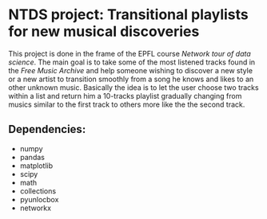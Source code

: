 # NTDS project: Transitional playlists for new musical discoveries

This project is done in the frame of the EPFL course *Network tour of data science*.
The main goal is to take some of the most listened tracks found in the *Free Music Archive* and help someone wishing to discover a new style or a new artist to transition smoothly from a song he knows and likes to an other unknown music. Basically the idea is to let the user choose two tracks within a list and return him a 10-tracks playlist gradually changing from musics similar to the first track to others more like the the second track.

## Dependencies:
- numpy
- pandas
- matplotlib
- scipy
- math
- collections
- pyunlocbox
- networkx

